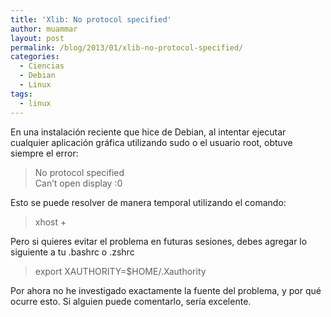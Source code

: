 ```yaml
---
title: 'Xlib: No protocol specified'
author: muammar
layout: post
permalink: /blog/2013/01/xlib-no-protocol-specified/
categories:
  - Ciencias
  - Debian
  - Linux
tags:
  - linux
---
```

En una instalación reciente que hice de Debian, al intentar ejecutar cualquier aplicación gráfica utilizando sudo o el usuario root, obtuve siempre el error:

> No protocol specified  
> Can&#8217;t open display :0

Esto se puede resolver de manera temporal utilizando el comando:

> xhost +

Pero si quieres evitar el problema en futuras sesiones, debes agregar lo siguiente a tu .bashrc o .zshrc

> export XAUTHORITY=$HOME/.Xauthority

Por ahora no he investigado exactamente la fuente del problema, y por qué ocurre esto. Si alguien puede comentarlo, sería excelente.

<pre></pre>

<pre></pre>

<pre></pre>

<pre></pre>

<pre></pre>

&nbsp;